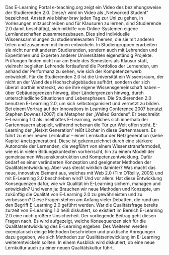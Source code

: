 <!-- filename: 04_Einleitung.md -->
<!-- title: Einleitung -->

Das E-Learning Portal e-teaching.org zeigt ein Video des beziehungsweise der Studierenden 2.0. Diese/r wird im Video als „Networked Student“ bezeichnet. Anstatt wie bisher brav jeden Tag zur Uni zu gehen, in Vorlesungen mitzuschreiben und für Klausuren zu lernen, sind Studierende 2.0 damit beschäftigt, sich mithilfe von Online-Systemen eigene Lernlandschaften zusammenzubauen. Dies sind individuelle Wissenssammlungen zu studienrelevanten Themen, die sie mit anderen teilen und zusammen mit ihnen entwickeln. In Studiengruppen erarbeiten sie nicht nur mit anderen Studierenden, sondern auch mit Lehrenden und Expertinnen und Experten anderer Universitäten eigenständig Projekte. Prüfungen finden nicht nur am Ende des Semesters als Klausur statt, vielmehr begleiten Lehrende fortlaufend die Portfolios der Lernenden, um anhand der Performanz zu sehen, wie sich der Kompetenzerwerb entwickelt. Für die Studierenden 2.0 ist die Universität ein Wissensraum, der nicht an der Wand des Hochschulgebäudes aufhört, sondern der sich überall dorthin erstreckt, wo sie ihre eigene Wissensgemeinschaft haben – über Gebäudegrenzen hinweg, über Ländergrenzen hinweg, durch unterschiedliche Situationen und Lebensphasen. Die Studierenden 2.0 benutzen E-Learning 2.0, um sich selbstorganisiert und vernetzt zu bilden. Bei einem Vortrag auf der Innovations in Learning Conference 2007 benutzt Stephen Downes (2007) die Metapher der „Walled Gardens“. Er beschreibt E-Learning 1.0 als inselhaftes E-Learning, welches sich innerhalb der Gartenmauern abspielt, während nebenan die Tür zur Welt offen steht. E-Learning der „Ne(x)t Generation“ reißt Löcher in diese Gartenmauern. Es führt zu einer neuen Lernkultur – einer Lernkultur der Netzgeneration (siehe Kapitel #netzgeneration). Diese ist gekennzeichnet durch eine stärkere Autonomie der Lernenden, die wegführt von einem Wissenstransfermodell, wie es in vielen Bildungskontexten vorherrscht, hin zu einem Modell der gemeinsamen Wissenskonstruktion und Kompetenzentwicklung. Dafür bedarf es einer veränderten Konzeption und geeigneter Methoden der Qualitätsentwicklung. Aber was steckt wirklich dahinter? Was macht das neue, innovative Element aus, welches mit Web 2.0 (Tim O’Reilly, 2005) und mit E-Learning 2.0 beschrieben wird? Und vor allem: Hat diese Entwicklung Konsequenzen dafür, wie wir Qualität im E-Learning sichern, managen und entwickeln? Und wenn ja: Brauchen wir neue Methoden und Konzepte, um zukünftig die Qualität von E-Learning 2.0 zu gewährleisten und zu verbessern? Diese Fragen stehen am Anfang vieler Debatten, die rund um den Begriff E-Learning 2.0 geführt werden. War die Qualitätsfrage bereits zurzeit von E-Learning 1.0 heiß diskutiert, so existiert im Bereich E-Learning 2.0 eine noch größere Unsicherheit. Der vorliegende Beitrag geht diesen Fragen nach. Es wird aufgezeigt, welche Konsequenzen sich für die Qualitätsentwicklung des E-Learning ergeben. Des Weiteren werden exemplarisch einige Methoden beschrieben und praktische Anregungen dazu gegeben, wie sich Methoden zur Qualitätsentwicklung im E-Learning weiterentwickeln sollten. In einem Ausblick wird diskutiert, ob eine neue Lernkultur auch zu einer neuen Qualitätskultur führt.
